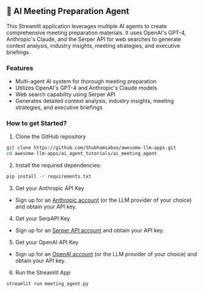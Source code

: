 ## 📝 AI Meeting Preparation Agent
This Streamlit application leverages multiple AI agents to create comprehensive meeting preparation materials. It uses OpenAI's GPT-4, Anthropic's Claude, and the Serper API for web searches to generate context analysis, industry insights, meeting strategies, and executive briefings.

### Features

- Multi-agent AI system for thorough meeting preparation
- Utilizes OpenAI's GPT-4 and Anthropic's Claude models
- Web search capability using Serper API
- Generates detailed context analysis, industry insights, meeting strategies, and executive briefings

### How to get Started?

1. Clone the GitHub repository

```bash
git clone https://github.com/Shubhamsaboo/awesome-llm-apps.git
cd awesome-llm-apps/ai_agent_tutorials/ai_meeting_agent
```
2. Install the required dependencies:

```bash
pip install -r requirements.txt
```
3. Get your Anthropic API Key

- Sign up for an [Anthropic account](https://console.anthropic.com) (or the LLM provider of your choice) and obtain your API key.

4. Get your SerpAPI Key

- Sign up for an [Serper API account](https://serper.dev/) and obtain your API key.

5. Get your OpenAI API Key

- Sign up for an [OpenAI account](https://platform.openai.com/) (or the LLM provider of your choice) and obtain your API key.

6. Run the Streamlit App
```bash
streamlit run meeting_agent.py
```